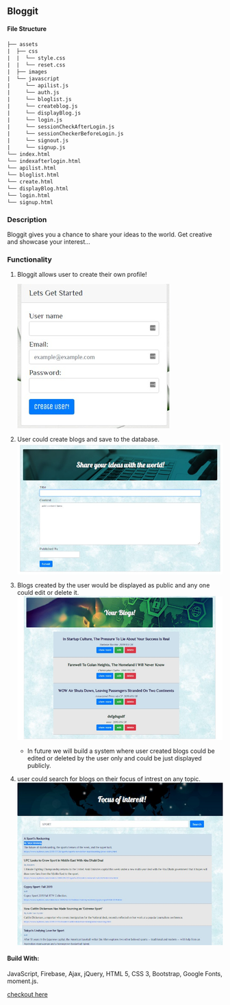 ## Bloggit

#### File Structure

```
├── assets
|  ├── css
|  |  └── style.css
|  |  └── reset.css
|  ├── images
|  └── javascript
|     └── apilist.js
|     └── auth.js
|     └── bloglist.js
|     └── createblog.js
|     └── displayBlog.js
|     └── login.js
|     └── sessionCheckAfterLogin.js
|     └── sessionCheckerBeforeLogin.js
|     └── signout.js
|     └── signup.js
└── index.html
└── indexafterlogin.html
└── apilist.html
└── bloglist.html
└── create.html
└── displayBlog.html
└── login.html
└── signup.html

```

### Description

Bloggit gives you a chance to share your ideas to the world. Get creative and showcase your interest...

### Functionality

1. Bloggit allows user to create their own profile!

   ![login](images/login.jpg 'login')

2. User could create blogs and save to the database.
   ![create](images/create.jpg 'create')

3. Blogs created by the user would be displayed as public and any one could edit or delete it.
   ![blogs](images/blogs.jpg 'blogs')

   - In future we will build a system where user created blogs could be edited or deleted by the user only and could be just displayed publicly.

4. user could search for blogs on their focus of intrest on any topic.
    ![search](images/search.jpg 'search')

#### Build With:

JavaScript, Firebase, Ajax, jQuery, HTML 5, CSS 3, Bootstrap, Google Fonts, moment.js.

[checkout here](https://priyanshkumar.github.io/Bloggit/)
